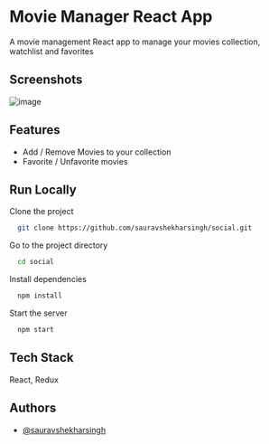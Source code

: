 # Movie Manager React App

A movie management React app to manage your movies collection, watchlist and favorites


## Screenshots

![image](https://user-images.githubusercontent.com/62594900/145681651-2ddc3b4f-711e-4df4-898b-940b00c5ec02.png)

## Features

- Add / Remove Movies to your collection
- Favorite / Unfavorite movies

## Run Locally

Clone the project

```bash
  git clone https://github.com/sauravshekharsingh/social.git
```

Go to the project directory

```bash
  cd social
```

Install dependencies

```bash
  npm install
```

Start the server

```bash
  npm start
```

  
## Tech Stack

React, Redux


## Authors

- [@sauravshekharsingh](https://www.github.com/sauravshekharsingh)

  
